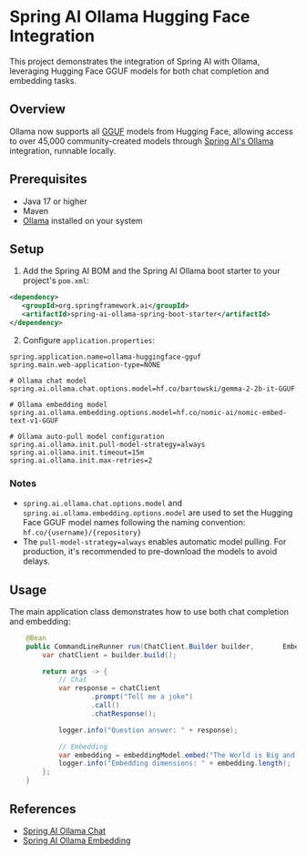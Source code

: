 # Spring AI Ollama Hugging Face Integration

This project demonstrates the integration of Spring AI with Ollama, leveraging Hugging Face GGUF models for both chat completion and embedding tasks.

## Overview

Ollama now supports all [GGUF](https://github.com/ggerganov/ggml/blob/master/docs/gguf.md) models from Hugging Face, allowing access to over 45,000 community-created models through [Spring AI's Ollama](https://docs.spring.io/spring-ai/reference/api/chat/ollama-chat.html) integration, runnable locally.

## Prerequisites

- Java 17 or higher
- Maven
- [Ollama](https://ollama.com/download) installed on your system

## Setup

1. Add the Spring AI BOM and the Spring AI Ollama boot starter to your project's `pom.xml`:

```xml
<dependency>
   <groupId>org.springframework.ai</groupId>
   <artifactId>spring-ai-ollama-spring-boot-starter</artifactId>
</dependency>
```

2. Configure `application.properties`:

```properties
spring.application.name=ollama-huggingface-gguf
spring.main.web-application-type=NONE

# Ollama chat model
spring.ai.ollama.chat.options.model=hf.co/bartowski/gemma-2-2b-it-GGUF

# Ollama embedding model
spring.ai.ollama.embedding.options.model=hf.co/nomic-ai/nomic-embed-text-v1-GGUF

# Ollama auto-pull model configuration
spring.ai.ollama.init.pull-model-strategy=always
spring.ai.ollama.init.timeout=15m
spring.ai.ollama.init.max-retries=2
```

### Notes
- `spring.ai.ollama.chat.options.model` and `spring.ai.ollama.embedding.options.model` are used to set the Hugging Face GGUF model names following the naming convention: `hf.co/{username}/{repository}`
- The `pull-model-strategy=always` enables automatic model pulling. For production, it's recommended to pre-download the models to avoid delays.


## Usage

The main application class demonstrates how to use both chat completion and embedding:

```java
    @Bean
    public CommandLineRunner run(ChatClient.Builder builder,       EmbeddingModel embeddingModel) {
        var chatClient = builder.build();

        return args -> {
            // Chat
            var response = chatClient                    
                    .prompt("Tell me a joke")
                    .call()
                    .chatResponse();

            logger.info("Question answer: " + response);

            // Embedding
            var embedding = embeddingModel.embed("The World is Big and Salvation Lurks Around the Corner");
            logger.info("Embedding dimensions: " + embedding.length);
        };
    }
```

## References

- [Spring AI Ollama Chat](https://docs.spring.io/spring-ai/reference/api/chat/ollama-chat.html)
- [Spring AI Ollama Embedding](https://docs.spring.io/spring-ai/reference/api/embeddings/ollama-embeddings.html)


